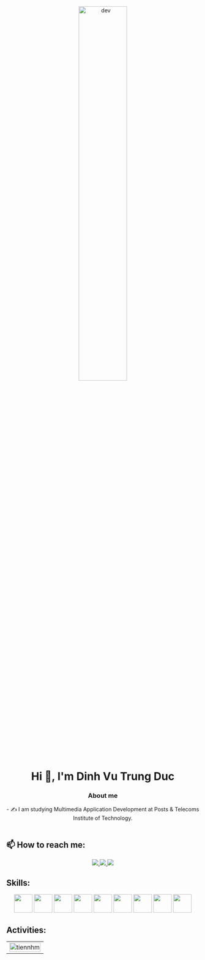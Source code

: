 <div align="center">
  <img src="https://cdn.dribbble.com/users/1059583/screenshots/4171367/coding-freak.gif" align="center" alt="dev" width="50%"/>
</div>
<h1 align="center">Hi 👋, I'm Dinh Vu Trung Duc</h1>
<p align="center">
  <h3 align="center">About me</h3>
</p>
<div align="center">
- ✍ I am studying Multimedia Application Development at Posts & Telecoms Institute of Technology.<br>
</div>
<br />

## 📫 How to reach me:
<p align="center">
  <a href="https://www.facebook.com/dinhvutrungduc/" alt="Facebook">
    <img src="https://img.icons8.com/fluent/48/000000/facebook-new.png" target="_blank" />
  </a> 
  <a href="https://github.com/VTD4444" alt="Github">
    <img src="https://img.icons8.com/fluent/48/000000/github.png"/>
  </a> 
  <a href="dvtduc@gmail.com" alt="Email">
    <img src="https://img.icons8.com/fluent/48/000000/mailing.png"/>
  </a>
</p>

## Skills:
<p align="center">
  <img src="https://img.icons8.com/?size=512&id=39848&format=png" width="48" height="48"/>
  <img src="https://img.icons8.com/?size=512&id=TpULddJc4gTh&format=png" width="48" height="48"/>
  <img src="https://img.icons8.com/?size=512&id=Fycm8TUhWmFU&format=png" width="48" height="48"/>
  <img src="https://img.icons8.com/?size=512&id=20909&format=png" width="48" height="48"/>
  <img src="https://img.icons8.com/?size=512&id=21278&format=png" width="48" height="48"/>
  <img src="https://img.icons8.com/?size=512&id=NeNPFdj7MzXi&format=png" width="48" height="48"/>
  <img src="https://img.icons8.com/?size=512&id=13631&format=png" width="48" height="48"/>
  <img src="https://img.icons8.com/?size=512&id=108781&format=png" width="48" height="48"/>
  <img src="https://icons8.com/icon/13679/java" width="48" height="48"/>
</p>

## Activities:

<table style="width:100%;">
  <tr>
    <td>
      <img src="https://github-readme-stats.vercel.app/api/top-langs/?username=vtd4444&bg_color=FFFFFF00&text_color=179fa3&layout=compact&hide=CSS&langs_count=10&custom_title=Top%20ngôn%20ngữ%20được%20dùng" alt="tiennhm" width="100%"/>
    </td>
<!--     <td>
      <img src="https://github-readme-stats.vercel.app/api?username=vtd4444&bg_color=FFFFFF00&text_color=179fa3&show_icons=true&count_private=true&include_all_commits=true&custom_title=Hoạt%20động%20trên%20Github" alt="tiennhm" width="100%"/>
    </td> -->
  </tr>
</table>

<!-- # Certificates:

<img align="right" width="400" src="https://github.githubassets.com/images/modules/profile/profile-joined-github.svg">

- [![MATLAB](https://img.shields.io/badge/-MATLAB-orange) Onramp](https://matlabacademy.mathworks.com/progress/share/certificate.html?id=c2f444b8-d6ce-4eef-9934-48d7fa7da2d1)
- [![MATLAB](https://img.shields.io/badge/-MATLAB-orange) Machine Learning Onramp](https://matlabacademy.mathworks.com/progress/share/certificate.html?id=ad7fb8de-67d7-487f-95ee-f3871a61b1e1)
- [![COURSERA](https://img.shields.io/badge/-COURSERA-green) Introduction to JavaScript](https://www.coursera.org/account/accomplishments/certificate/XFNU3UXCK5DG)
- [![COURSERA](https://img.shields.io/badge/-COURSERA-green) Audio Classification with TensorFlow](https://www.coursera.org/account/accomplishments/certificate/MBSDFCKQ9X8E)
- [![COURSERA](https://img.shields.io/badge/-COURSERA-green) Python Data Structures](https://www.coursera.org/account/accomplishments/certificate/PQMJRCLM7BCQ)
- [![COURSERA](https://img.shields.io/badge/-COURSERA-green) Programming for Everybody (Getting Started with Python)](https://www.coursera.org/account/accomplishments/certificate/V7MK7JDL96DU)
- [![COURSERA](https://img.shields.io/badge/-COURSERA-green) Capstone: Retrieving, Processing, and Visualizing Data with Python](https://www.coursera.org/account/accomplishments/certificate/DVXXD98ESKLP)
- [![KAGGLE](https://img.shields.io/badge/-KAGGLE-blue) Python](https://www.kaggle.com/learn/certification/nguyenhuynhminhtien/python)
- [![KAGGLE](https://img.shields.io/badge/-KAGGLE-blue) Intro to Machine Learning](https://www.kaggle.com/learn/certification/nguyenhuynhminhtien/intro-to-machine-learning)
- [![KAGGLE](https://img.shields.io/badge/-KAGGLE-blue) Intro to Deep Learning](https://www.kaggle.com/learn/certification/nguyenhuynhminhtien/intro-to-deep-learning) -->
